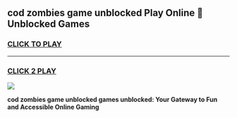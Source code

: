 
## cod zombies game unblocked Play Online 👋 Unblocked Games
<h3>
<a href="https://premium.freeplayer.one?title=cod_zombies_game_unblocked&ref=19F">CLICK TO PLAY</a></h3>
<hr>

<h3>
<a href="https://premium.freeplayer.one?title=cod_zombies_game_unblocked&ref=19F">CLICK 2 PLAY</a>
  
</h3>

<a href="https://premium.freeplayer.one?title=cod_zombies_game_unblocked&ref=19F"><img src="https://clearcache.store/games.png"></a>


**cod zombies game unblocked games unblocked: Your Gateway to Fun and Accessible Online Gaming**
